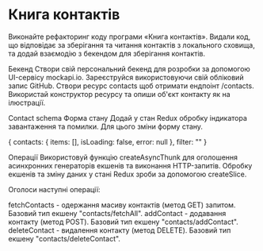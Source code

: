 # Книга контактів
Виконайте рефакторинг коду програми «Книга контактів». Видали код, що відповідає за зберігання та читання контактів з локального сховища, та додай взаємодію з бекендом для зберігання контактів.

Бекенд
Створи свій персональний бекенд для розробки за допомогою UI-сервісу mockapi.io. Зареєструйся використовуючи свій обліковий запис GitHub. Створи ресурс contacts щоб отримати ендпоінт /contacts. Використай конструктор ресурсу та опиши об'єкт контакту як на ілюстрації.

Contact schema
Форма стану
Додай у стан Redux обробку індикатора завантаження та помилки. Для цього зміни форму стану.

{
  contacts: {
    items: [],
    isLoading: false,
    error: null
  },
  filter: ""
}

Операції
Використовуй функцію createAsyncThunk для оголошення асинхронних генераторів екшенів та виконання HTTP-запитів. Обробку екшенів та зміну даних у стані Redux зроби за допомогою createSlice.

Оголоси наступні операції:

fetchContacts - одержання масиву контактів (метод GET) запитом. Базовий тип екшену "contacts/fetchAll".
addContact - додавання контакту (метод POST). Базовий тип екшену "contacts/addContact".
deleteContact - видалення контакту (метод DELETE). Базовий тип екшену "contacts/deleteContact".
